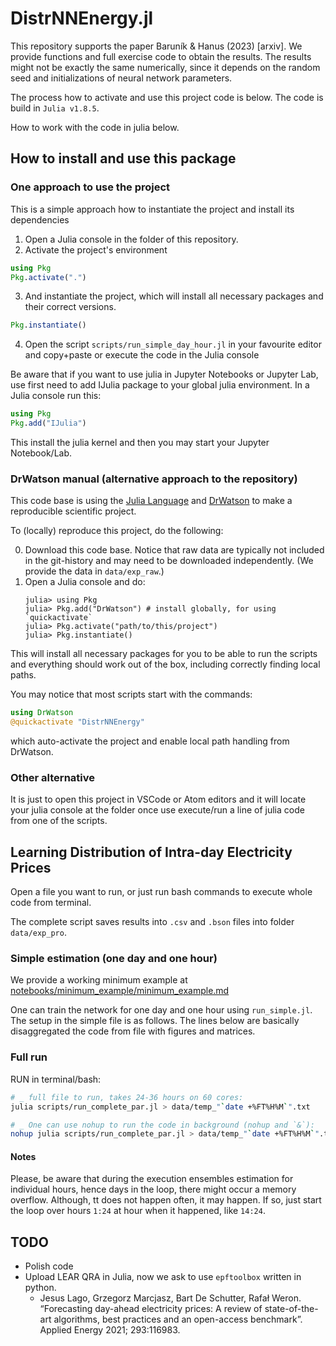 # DistrNNEnergy.jl

This repository supports the paper Baruník & Hanus (2023) [arxiv].
We provide functions and full exercise code to obtain the results. The results might not be exactly the same numerically, since it depends on the random seed and initializations of neural network parameters.

The process how to activate and use this project code is below. The code is build in `Julia v1.8.5`.

How to work with the code in julia below.

## How to install and use this package

### One approach to use the project

This is a simple approach how to instantiate the project and install its dependencies

   1. Open a Julia console in the folder of this repository.
   2. Activate the project's environment
   ```julia
   using Pkg
   Pkg.activate(".")
   ```
   3. And instantiate the project, which will install all necessary packages and their correct versions.
   ```julia
   Pkg.instantiate()
   ```
   4. Open the script `scripts/run_simple_day_hour.jl` in your favourite editor and copy+paste or execute the code in the Julia console

Be aware that if you want to use julia in Jupyter Notebooks or Jupyter Lab, use first need to add IJulia package to your global julia environment. In a Julia console run this:
   ```julia
   using Pkg
   Pkg.add("IJulia")
   ```
   This install the julia kernel and then you may start your Jupyter Notebook/Lab.
   
### DrWatson manual (alternative approach to the repository)

This code base is using the [Julia Language](https://julialang.org/) and
[DrWatson](https://juliadynamics.github.io/DrWatson.jl/stable/) to make a reproducible scientific project.

To (locally) reproduce this project, do the following:

0. Download this code base. Notice that raw data are typically not included in the
   git-history and may need to be downloaded independently. (We provide the data in `data/exp_raw`.)
1. Open a Julia console and do:
   ```
   julia> using Pkg
   julia> Pkg.add("DrWatson") # install globally, for using `quickactivate`
   julia> Pkg.activate("path/to/this/project")
   julia> Pkg.instantiate()
   ```
   
This will install all necessary packages for you to be able to run the scripts and
everything should work out of the box, including correctly finding local paths.
  
You may notice that most scripts start with the commands:
```julia
using DrWatson
@quickactivate "DistrNNEnergy"
```
which auto-activate the project and enable local path handling from DrWatson.

### Other alternative

It is just to open this project in VSCode or Atom editors and it will locate your julia console at the folder once use execute/run a line of julia code from one of the scripts.

## Learning Distribution of Intra-day Electricity Prices

Open a file you want to run, or just run bash commands to execute whole code from terminal. 

The complete script saves results into `.csv` and `.bson` files into folder `data/exp_pro`.

### Simple estimation (one day and one hour)

We provide a working minimum example at [notebooks/minimum_example/minimum_example.md](./notebooks/minimum_example/minimum_example.md)

One can train the network for one day and one hour using `run_simple.jl`.
The setup in the simple file is as follows. The lines below are basically disaggregated the code from file with figures and matrices.

### Full run

RUN in terminal/bash:

```bash
# _ full file to run, takes 24-36 hours on 60 cores:
julia scripts/run_complete_par.jl > data/temp_"`date +%FT%H%M`".txt

# _ One can use nohup to run the code in background (nohup and `&`):
nohup julia scripts/run_complete_par.jl > data/temp_"`date +%FT%H%M`".txt &
```

#### Notes

Please, be aware that during the execution ensembles estimation for individual hours, hence days in the loop, there might occur a memory overflow. Although, tt does not happen often, it may happen. If so, just start the loop over hours `1:24` at hour when it happened, like `14:24`.

## TODO

- Polish code
- Upload LEAR QRA in Julia, now we ask to use `epftoolbox` written in python.
  - Jesus Lago, Grzegorz Marcjasz, Bart De Schutter, Rafał Weron. “Forecasting day-ahead electricity prices: A review of state-of-the-art algorithms, best practices and an open-access benchmark”. Applied Energy 2021; 293:116983.
